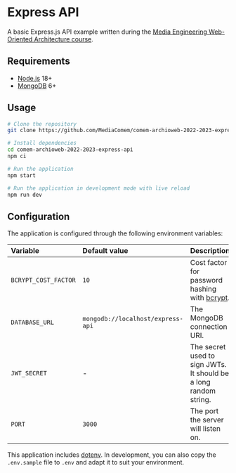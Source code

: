 # Express API

A basic Express.js API example written during the [Media Engineering
Web-Oriented Architecture
course](https://github.com/MediaComem/comem-archioweb).

## Requirements

* [Node.js](https://nodejs.org) 18+
* [MongoDB](https://www.mongodb.com) 6+

## Usage

```bash
# Clone the repository
git clone https://github.com/MediaComem/comem-archioweb-2022-2023-express-api.git

# Install dependencies
cd comem-archioweb-2022-2023-express-api
npm ci

# Run the application
npm start

# Run the application in development mode with live reload
npm run dev
```

## Configuration

The application is configured through the following environment variables:

| Variable             | Default value                     | Description                                                                           |
| :------------------- | :-------------------------------- | :------------------------------------------------------------------------------------ |
| `BCRYPT_COST_FACTOR` | `10`                              | Cost factor for password hashing with [bcrypt](https://en.wikipedia.org/wiki/Bcrypt). |
| `DATABASE_URL`       | `mongodb://localhost/express-api` | The MongoDB connection URI.                                                           |
| `JWT_SECRET`         | -                                 | The secret used to sign JWTs. It should be a long random string.                      |
| `PORT`               | `3000`                            | The port the server will listen on.                                                   |

This application includes [dotenv](https://www.npmjs.com/package/dotenv). In
development, you can also copy the `.env.sample` file to `.env` and adapt it to
suit your environment.
